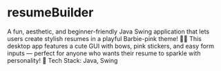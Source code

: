 # resumeBuilder
A fun, aesthetic, and beginner-friendly Java Swing application that lets users create stylish resumes in a playful Barbie-pink theme! 💅✨ This desktop app features a cute GUI with bows, pink stickers, and easy form inputs — perfect for anyone who wants their resume to sparkle with personality!  💼 Tech Stack: Java, Swing
